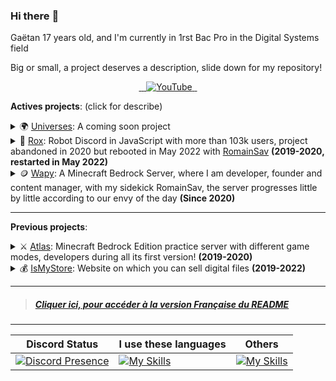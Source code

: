 ### Hi there :wave:

Gaëtan 17 years old, and I'm currently in 1rst Bac Pro in the Digital Systems field

Big or small, a project deserves a description, slide down for my repository!

<p align="center">  
  <a href="https://twitter.com/Steellgold">
    <img src="https://skillicons.dev/icons?i=twitter" alt="" />
  </a>
  <a href="https://instagram.com/steellgold">
    <img src="https://skillicons.dev/icons?i=instagram" alt="" />
  </a>
  <a href="https://discord.com/users/504392983244832780">
    <img src="https://skillicons.dev/icons?i=discord" alt="" />
  </a>
  <a href="https://youtube.com/c/Steellgold">
    <img src="https://www.shareicon.net/data/48x48/2015/09/30/109355_media_512x512.png" alt="YouTube" />
  </a>
  <a href="#">
    <img src="https://skillicons.dev/icons?i=github" alt="" />
  </a>
  <a href="https://stackoverflow.com/users/9439076/steellgold">
    <img src="https://skillicons.dev/icons?i=stackoverflow" alt="" />
  </a>
</p>

**__Actives projects__**: (click for describe)
 <details>
      <summary>🌍 <a href="https://github.com/UniversesMCBE">Universes</a>: A coming soon project</summary>
      When you have an idea, you have to follow it and see what happens at the end of the tunnel, Universes is a Minecraft: Bedrock Edition server, hence the type of server is still private for now. But it is a huge project that can not be done in a few months, I think it will take at least 1 year to release a beta, if I have a word to describe the server: Crazy.  
 </details>

 <details>
      <summary>🤖 <a href="https://github.com/TheRoxBot">Rox</a>: Robot Discord in JavaScript with more than 103k users, project abandoned in 2020 but rebooted in May 2022 with <a href="https://github.com/RomainSav">RomainSav</a> <strong>(2019-2020, restarted in May 2022)</strong></summary>
      Since I'm a developer especially in PHP, I rarely leave this comfort zone, Rox is one of my "desires" to get out and learn new things, especially after the stop of the bot I had no desire to touch JavaScript, but <a href="https://github.com/RomainSav">RomainSav</a> gave me back the desire, because he knows more than me, so I followed him to redesign the project but better! and in TypeScript this time :wink:
 </details>

 <details>
      <summary>🪙 <a href="https://github.com/WapyMC">Wapy</a>: A Minecraft Bedrock Server, where I am developer, founder and content manager, with my sidekick RomainSav, the server progresses little by little according to our envy of the day <strong>(Since 2020)</strong></summary>
      Wapy, wapy, wapy I will never forget this name of my life, one of the things that made me discover a person who is today a great friend, despite many insults but between us we know that we laugh. Romain, I will never forget this person and this project. He thought of me to create a Minecraft server, and in 1 week we became great friends, I hope it is not ephemeral!
 </details>

---

**__Previous projects__**:

 <details>
      <summary>⚔️ <a href="https://github.com/Steellgold/AtlasCore">Atlas</a>: Minecraft Bedrock Edition practice server with different game modes, developers during all its first version! <strong>(2019-2020)</strong></summary>
      I owe everything to this project, as well as to the person who invited me. At the beginning I was only supposed to be a developer during a party to help! and I was quickly invited as a developer, and 1 week almost just after manager, having carte-blanche to manage the server which became several big, the code does not reflect the quality of the server, the code is disgusting for sure, but everything has a beginning, and. . an end, this project was my very first big project for 1 year at least I developed a server, I played on it, I added what I liked to make it like other people. It was a crazy experience that taught me things I wouldn't have known today without Atlas. Thanks Calco for trusting me, and thanks Red for the invitation!
 </details>

  <details>
      <summary>💰 <a href="https://github.com/isMyStore">IsMyStore</a>: Website on which you can sell digital files <strong>(2019-2022)</strong></summary>
      - It's a project that is very close to my heart because it's my first big project outside of Minecraft, and it's also my high school project because it can motivate me to finish it, because I never managed to finish it because each time something didn't please me and I started again
      - 😪 After so much effort, it took me 2 weeks to resume the development of IsMyStore to finish it in the following months, but no "envi" will be released, it will be finalized but only for my oral presentation of the baccalaureate! so you understood it the project will not be released publicly. Sorry (for those who were waiting for it, and to myself)
 </details>

--- 
> ##### [Cliquer ici, pour accéder à la version Française du README](https://github.com/Steellgold/Steellgold/blob/main/FR_README.md)

---
| Discord Status  | I use these languages  | Others  |
| -- | -- | -- |
| [![Discord Presence](https://lanyard-profile-readme.vercel.app/api/504392983244832780)](https://discord.com/users/504392983244832780) | [![My Skills](https://skillicons.dev/icons?i=php,html,css,js,ts&perline=3)](https://skillicons.dev) | [![My Skills](https://skillicons.dev/icons?i=git,github,docker,mysql,linux&perline=3)](https://skillicons.dev) |
